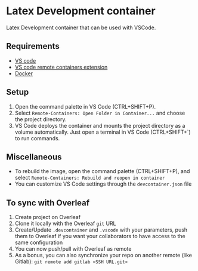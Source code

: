 # Latex Development container

Latex Development container that can be used with VSCode.

## Requirements
- [VS code](https://code.visualstudio.com/download)
- [VS code remote containers
  extension](https://marketplace.visualstudio.com/items?itemName=ms-vscode-remote.remote-containers)
- [Docker](https://www.docker.com/products/docker-desktop)

## Setup

1. Open the command palette in VS Code (CTRL+SHIFT+P).
2. Select `Remote-Containers: Open Folder in Container...` and choose the
   project directory.
3. VS Code deploys the container and mounts the project directory as a volume
   automatically. Just open a terminal in VS Code (CTRL+SHIFT+`) to run
   commands.

## Miscellaneous
- To rebuild the image, open the command palette (CTRL+SHIFT+P), and select
  `Remote-Containers: Rebuild and reopen in container`
- You can customize VS Code settings through the `devcontainer.json` file
## To sync with Overleaf

1. Create project on Overleaf
2. Clone it locally with the Overleaf `git` URL
3. Create/Update `.devcontainer` and `.vscode` with your parameters, push them to Overleaf if you want your collaborators to have access to the same configuration
4. You can now push/pull with Overleaf as remote
5. As a bonus, you can also synchronize your repo on another remote (like Gitlab):
`git remote add gitlab <SSH URL.git>`

